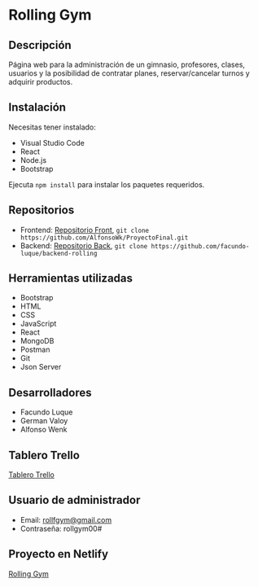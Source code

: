 # Rolling Gym

## Descripción
Página web para la administración de un gimnasio, profesores, clases, usuarios y la posibilidad de contratar planes, reservar/cancelar turnos y adquirir productos.

## Instalación
Necesitas tener instalado:
- Visual Studio Code
- React
- Node.js
- Bootstrap

Ejecuta `npm install` para instalar los paquetes requeridos.

## Repositorios
- Frontend: [Repositorio Front](https://github.com/AlfonsoWk/ProyectoFinal), `git clone https://github.com/AlfonsoWk/ProyectoFinal.git`
- Backend: [Repositorio Back](https://backend-rolling-2.onrender.com), `git clone https://github.com/facundo-luque/backend-rolling`

## Herramientas utilizadas
- Bootstrap
- HTML
- CSS
- JavaScript
- React
- MongoDB
- Postman
- Git
- Json Server

## Desarrolladores
- Facundo Luque
- German Valoy
- Alfonso Wenk

## Tablero Trello
[Tablero Trello](https://trello.com/b/0kjIfiAf/rolling-gym-tocode)

## Usuario de administrador
- Email: rollfgym@gmail.com
- Contraseña: rollgym00#

## Proyecto en Netlify
[Rolling Gym](https://rollinggym.netlify.app/)
